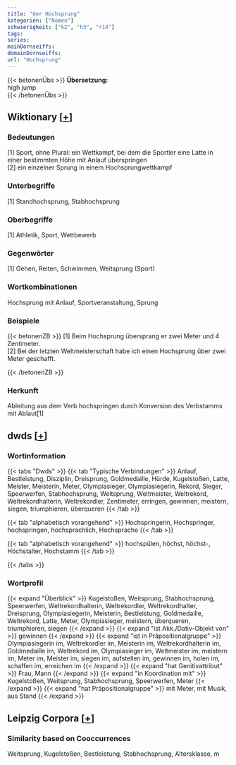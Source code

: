```yaml
---
title: "der Hochsprung"
kategorien: ["Nomen"]
schwierigkeit: ["k2", "h3", "r14"]
tags:
series:
mainDornseiffs:
domainDornseiffs:
url: "Hochsprung"
---
```


{{< betonenÜbs >}}
**Übersetzung:**  
high jump  
{{< /betonenÜbs >}}

## Wiktionary [[+](https://de.wiktionary.org/wiki/Hochsprung)]

### Bedeutungen
[1] Sport, ohne Plural: ein Wettkampf, bei dem die Sportler eine Latte in einer bestimmten Höhe mit Anlauf überspringen  
[2] ein einzelner Sprung in einem Hochsprungwettkampf  

### Unterbegriffe
[1] Standhochsprung, Stabhochsprung  

### Oberbegriffe
[1] Athletik, Sport, Wettbewerb  

### Gegenwörter
[1] Gehen, Reiten, Schwimmen, Weitsprung (Sport)  

### Wortkombinationen
Hochsprung mit Anlauf, Sportveranstaltung, Sprung  

### Beispiele
{{< betonenZB >}}
[1] Beim Hochsprung übersprang er zwei Meter und 4 Zentimeter.  
[2] Bei der letzten Weltmeisterschaft habe ich einen Hochsprung über zwei Meter geschafft.  

{{< /betonenZB >}}
### Herkunft
Ableitung aus dem Verb hochspringen durch Konversion des Verbstamms mit Ablaut[1]  



## dwds [[+](https://www.dwds.de/wb/Hochsprung)]

### Wortinformation
{{< tabs "Dwds" >}}
{{< tab "Typische Verbindungen" >}}
Anlauf, Bestleistung, Disziplin, Dreisprung, Goldmedaille, Hürde, Kugelstoßen, Latte, Meister, Meisterin, Meter, Olympiasieger, Olympiasiegerin, Rekord, Sieger, Speerwerfen, Stabhochsprung, Weitsprung, Weltmeister, Weltrekord, Weltrekordhalterin, Weltrekordler, Zentimeter, erringen, gewinnen, meistern, siegen, triumphieren, überqueren
{{< /tab >}}

{{< tab "alphabetisch vorangehend" >}}
Hochspringerin, Hochspringer, hochspringen, hochsprachlich, Hochsprache
{{< /tab >}}

{{< tab "alphabetisch vorangehend" >}}
hochspülen, höchst, höchst-, Höchstalter, Hochstamm
{{< /tab >}}

{{< /tabs >}}

### Wortprofil
{{< expand "Überblick" >}} Kugelstoßen, Weitsprung, Stabhochsprung, Speerwerfen, Weltrekordhalterin, Weltrekordler, Weltrekordhalter, Dreisprung, Olympiasiegerin, Meisterin, Bestleistung, Goldmedaille, Weltrekord, Latte, Meter, Olympiasieger, meistern, überqueren, triumphieren, siegen {{< /expand >}}
{{< expand "ist Akk./Dativ-Objekt von" >}} gewinnen {{< /expand >}}
{{< expand "ist in Präpositionalgruppe" >}} Olympiasiegerin im, Weltrekordler im, Meisterin im, Weltrekordhalterin im, Goldmedaille im, Weltrekord im, Olympiasieger im, Weltmeister im, meistern im, Meter im, Meister im, siegen im, aufstellen im, gewinnen im, holen im, schaffen im, erreichen im {{< /expand >}}
{{< expand "hat Genitivattribut" >}} Frau, Mann {{< /expand >}}
{{< expand "in Koordination mit" >}} Kugelstoßen, Weitsprung, Stabhochsprung, Speerwerfen, Meter {{< /expand >}}
{{< expand "hat Präpositionalgruppe" >}} mit Meter, mit Musik, aus Stand {{< /expand >}}

## Leipzig Corpora [[+](https://corpora.uni-leipzig.de/en/res?word=Hochsprung&corpusId=deu_newscrawl-public_2018)]


### Similarity based on Cooccurrences
Weitsprung, Kugelstoßen, Bestleistung, Stabhochsprung, Altersklasse, m

